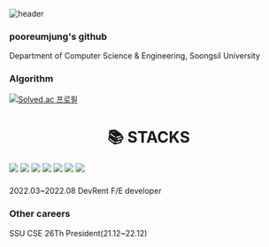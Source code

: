 ![header](https://capsule-render.vercel.app/api?type=wave&color=auto&height=300&section=header&text=Welcome%20&fontSize=90)



### pooreumjung's github
Department of Computer Science & Engineering, Soongsil University





### Algorithm
[![Solved.ac 프로필](http://mazassumnida.wtf/api/v2/generate_badge?boj=pooreumjung02)](https://solved.ac/pooreumjung02)


<div align=center><h1>📚 STACKS</h1></div>
  <img src="https://img.shields.io/badge/java-007396?style=for-the-badge&logo=java&logoColor=white"> 
  <img src="https://img.shields.io/badge/c++-00599C?style=for-the-badge&logo=c%2B%2B&logoColor=white">
  <img src="https://img.shields.io/badge/python-3776AB?style=for-the-badge&logo=python&logoColor=white"> 
  <img src="https://img.shields.io/badge/html5-E34F26?style=for-the-badge&logo=html5&logoColor=white"> 
  <img src="https://img.shields.io/badge/css-1572B6?style=for-the-badge&logo=css3&logoColor=white"> 
  <img src="https://img.shields.io/badge/github-181717?style=for-the-badge&logo=github&logoColor=white">
  <img src="https://img.shields.io/badge/django-092E20?style=for-the-badge&logo=django&logoColor=white">  
</div>


###
2022.03~2022.08
DevRent F/E developer
### Other careers
SSU CSE 26Th President(21.12~22.12)
